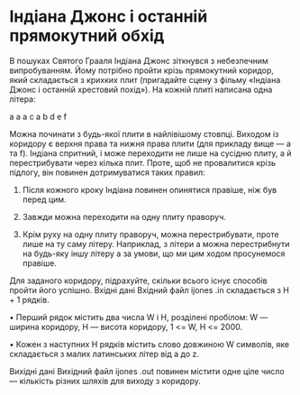 # Iндiана Джонс i останнiй прямокутний обхiд
В пошуках Святого Грааля Iндiана Джонс зiткнувся з небезпечним випробуванням.
Йому потрiбно пройти крiзь прямокутний коридор, який складається з крихких плит
(пригадайте сцену з фiльму «Iндiана Джонс i останнiй хрестовий похiд»). На кожнiй
плитi написана одна лiтера:

a a a
c a b
d e f

Можна починати з будь-якої плити в найлiвiшому стовпцi. Виходом iз коридору є
верхня права та нижня права плити (для прикладу вище — a та f).
Iндiана спритний, i може переходити не лише на сусiдню плиту, а й перестрибувати
через кiлька плит. Проте, щоб не провалитися крiзь пiдлогу, вiн повинен дотримуватися
таких правил:
1. Пiсля кожного кроку Iндiана повинен опинятися правiше, нiж був перед цим.

2. Завжди можна переходити на одну плиту праворуч.

3. Крiм руху на одну плиту праворуч, можна перестрибувати, проте лише на ту
саму лiтеру. Наприклад, з лiтери a можна перестрибнути на будь-яку iншу
лiтеру a за умови, що ми цим ходом просунемося правiше.



Для заданого коридору, пiдрахуйте, скiльки всього iснує способiв пройти його успiшно.
Вхiднi данi
Вхiдний файл ijones .in складається з H + 1 рядкiв.

• Перший рядок мiстить два числа W i H, роздiленi пробiлом: W — ширина
коридору, H — висота коридору, 1 <= W, H <= 2000.

• Кожен з наступних H рядкiв мiстить слово довжиною W символiв, яке складається
з малих латинських лiтер вiд a до z.

Вихiднi данi
Вихiдний файл ijones .out повинен мiстити одне цiле число — кiлькiсть рiзних
шляхiв для виходу з коридору.
